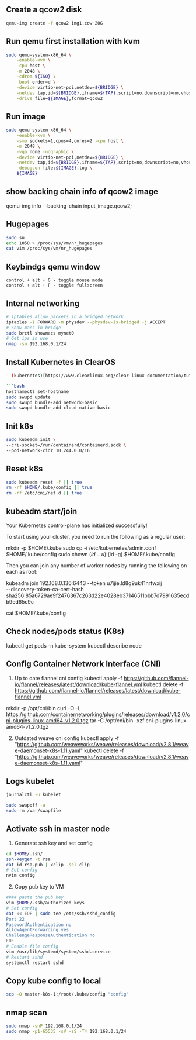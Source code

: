 ## Create a qcow2 disk
```bash
qemu-img create -f qcow2 img1.cow 20G
```

## Run qemu first installation with kvm
```bash
sudo qemu-system-x86_64 \
    -enable-kvm \
    -cpu host \
    -m 2048 \
    -cdrom ${ISO} \
    -boot order=d \
    -device virtio-net-pci,netdev=${BRIDGE} \
    -netdev tap,id=${BRIDGE},ifname=${TAP},script=no,downscript=no,vhost=on \
    -drive file=${IMAGE},format=qcow2
```

## Run image
```bash
sudo qemu-system-x86_64 \
    -enable-kvm \
    -smp sockets=1,cpus=4,cores=2 -cpu host \
    -m 2048 \
    -vga none -nographic \
    -device virtio-net-pci,netdev=${BRIDGE} \
    -netdev tap,id=${BRIDGE},ifname=${TAP},script=no,downscript=no,vhost=on \
    -debugcon file:${IMAGE}.log \
    ${IMAGE}
```

## show backing chain info of qcow2 image 
qemu-img info --backing-chain input_image.qcow2; 

## Hugepages
```bash
sudo su
echo 1050 > /proc/sys/vm/nr_hugepages
cat vim /proc/sys/vm/nr_hugepages
```

## Keybindgs qemu window
```
control + alt + G - toggle mouse mode
control + alt + F - toggle fullscreen
```

## Internal networking
```bash
# iptables allow packets in a bridged network
iptables -I FORWARD -m physdev --physdev-is-bridged -j ACCEPT
# Show macs in bridge
sudo brctl showmacs mynet0
# Get ips in use
nmap -sn 192.168.0.1/24
```


## Install Kubernetes in ClearOS
```bash
- (kubernetes)[https://www.clearlinux.org/clear-linux-documentation/tutorials/kubernetes.html]

```bash
hostnamectl set-hostname
sudo swupd update
sudo swupd bundle-add network-basic
sudo swupd bundle-add cloud-native-basic
```


## Init k8s
```bash
sudo kubeadm init \
--cri-socket=/run/containerd/containerd.sock \
--pod-network-cidr 10.244.0.0/16
```


## Reset k8s
```bash
sudo kubeadm reset -f || true
rm -rf $HOME/.kube/config || true
rm -rf /etc/cni/net.d || true
```


## kubeadm start/join
Your Kubernetes control-plane has initialized successfully!

To start using your cluster, you need to run the following as a regular user:

  mkdir -p $HOME/.kube
  sudo cp -i /etc/kubernetes/admin.conf $HOME/.kube/config
  sudo chown $(id -u):$(id -g) $HOME/.kube/config

Then you can join any number of worker nodes by running the following on each as root:

kubeadm join 192.168.0.136:6443 --token u7ijie.ld8g9uk41nrtwxij \
        --discovery-token-ca-cert-hash sha256:85a6729ae9f2476367c263d22e4028eb37146511bbb7d7991635ecdb9ed65c9c

cat $HOME/.kube/config


## Check nodes/pods status (K8s)
kubectl get pods -n kube-system
kubectl describe node


## Config Container Network Interface (CNI)
1. Up to date flannel cni config 
kubectl apply -f https://github.com/flannel-io/flannel/releases/latest/download/kube-flannel.yml
kubectl delete -f https://github.com/flannel-io/flannel/releases/latest/download/kube-flannel.yml

mkdir -p /opt/cni/bin
curl -O -L https://github.com/containernetworking/plugins/releases/download/v1.2.0/cni-plugins-linux-amd64-v1.2.0.tgz
tar -C /opt/cni/bin -xzf cni-plugins-linux-amd64-v1.2.0.tgz


2. Outdated weave cni config
kubectl apply -f "https://github.com/weaveworks/weave/releases/download/v2.8.1/weave-daemonset-k8s-1.11.yaml"
kubectl delete -f "https://github.com/weaveworks/weave/releases/download/v2.8.1/weave-daemonset-k8s-1.11.yaml"


## Logs kubelet
```bash
journalctl -u kubelet

sudo swapoff -a
sudo rm /var/swapfile
```

## Activate ssh in master node
1. Generate ssh key and set config
```bash
cd $HOME/.ssh/
ssh-keygen -t rsa
cat id_rsa.pub | xclip -sel clip
# Set config
nvim config
```
2. Copy pub key to VM
```bash
#### paste the pub key
vim $HOME/.ssh/authorized_keys
# Set config
cat << EOF | sudo tee /etc/ssh/sshd_config
Port 22
PasswordAuthentication no
AllowAgentForwarding yes
ChallengeResponseAuthentication no
EOF
# Enable file config
vim /usr/lib/systemd/system/sshd.service
# Restart sshd
systemctl restart sshd
```

## Copy kube config to local
```bash
scp -O master-k8s-1:/root/.kube/config "config"
```

## nmap scan
```bash
sudo nmap -snP 192.168.0.1/24
sudo nmap -p1-65535 -sV -sS -T4 192.168.0.1/24
```
